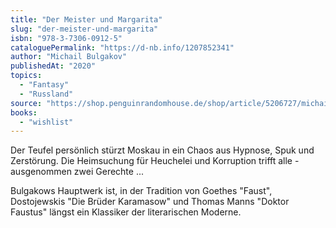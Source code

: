 ```yaml
---
title: "Der Meister und Margarita"
slug: "der-meister-und-margarita"
isbn: "978-3-7306-0912-5"
cataloguePermalink: "https://d-nb.info/1207852341"
author: "Michail Bulgakov"
publishedAt: "2020"
topics:
  - "Fantasy"
  - "Russland"
source: "https://shop.penguinrandomhouse.de/shop/article/5206727/michail_bulgakow_der_meister_und_margarita.html?source=42754145"
books: 
  - "wishlist"
---
```

Der Teufel persönlich stürzt Moskau in ein Chaos aus Hypnose, Spuk und 
Zerstörung. Die Heimsuchung für Heuchelei und Korruption trifft alle - 
ausgenommen zwei Gerechte ...

Bulgakows Hauptwerk ist, in der Tradition von Goethes "Faust", Dostojewskis 
"Die Brüder Karamasow" und Thomas Manns "Doktor Faustus" längst ein Klassiker 
der literarischen Moderne.